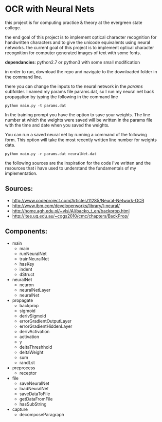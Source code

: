 OCR with Neural Nets
====================

this project is for computing practice & theory at the evergreen state college.

the end goal of this project is to implement optical character recognition for
handwritten characters and to give the unicode equivalents using neural networks.
the current goal of this project is to implement optical character recognition
for computer generated images of text with some fonts.

**dependancies**: python2.7 or python3 with some small modification

in order to run, download the repo and navigate to the downloaded folder in the command line.

there you can change the inputs to the neural network in the *params* subfolder. I named
my params file params.dat, so I run my neural net back propagation by typing the following in the command line
```
python main.py -t params.dat
```
In the training prompt you have the option to save your weights. The line number at which the weights were saved will be written in the params file with the time and date when you saved the weights.

You can run a saved neural net by running a command of the following form. This option will take the most recently written line number for weights data.
```
python main.py -r params.dat neuralNet.dat
```

the following sources are the inspiration for the code
i've written and the resources that i have used to understand
the fundamentals of my implementation.

Sources:
--------
   - http://www.codeproject.com/Articles/11285/Neural-Network-OCR
   - http://www.ibm.com/developerworks/library/l-neural/
   - http://home.agh.edu.pl/~vlsi/AI/backp_t_en/backprop.html
   - http://itee.uq.edu.au/~cogs2010/cmc/chapters/BackProp/

Components:
-----------
* main
  * main
  * runNeuralNet
  * trainNeuralNet
  * hasKey
  * indent
  * dStruct
* neuralNet
  * neuron
  * neuralNetLayer
  * neuralNet
* propagate
  * backprop
  * sigmoid
  * derivSigmoid
  * errorGradientOutputLayer
  * errorGradientHiddenLayer
  * derivActivation
  * activation
  * y
  * deltaThreshhold
  * deltaWeight
  * sum
  * randLst
* preprocess
  * receptor
* file
  * saveNeuralNet
  * loadNeuralNet
  * saveDataToFile
  * getDataFromFile
  * hasSubString
* capture
  * decomposeParagraph
